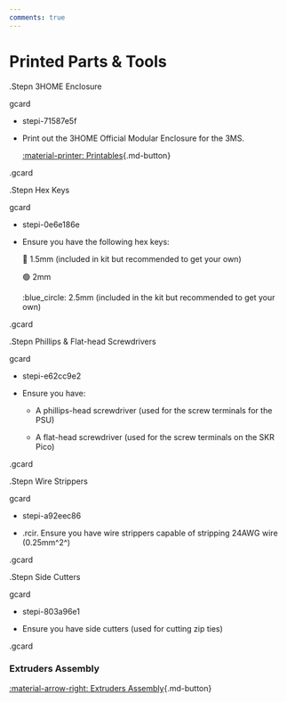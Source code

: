 ```yaml
---
comments: true
---
```


<link rel="stylesheet" href="../../../assets/css/kits.css">

# Printed Parts & Tools

.Stepn 3HOME Enclosure

gcard
- stepi-71587e5f

- Print out the 3HOME Official Modular Enclosure for the 3MS.

    [:material-printer: Printables](https://www.printables.com/model/1108644-beta-3home-3ms-hybrid-official-modular-enclosure/files){.md-button}

.gcard

.Stepn Hex Keys

gcard
- stepi-0e6e186e

- Ensure you have the following hex keys:

    :red_circle: 1.5mm (included in kit but recommended to get your own)
    
    :green_circle: 2mm
    
    :blue_circle: 2.5mm (included in the kit but recommended to get your own)

.gcard

.Stepn Phillips & Flat-head Screwdrivers

gcard

- stepi-e62cc9e2

- Ensure you have:

    - A phillips-head screwdriver (used for the screw terminals for the PSU)

    - A flat-head screwdriver (used for the screw terminals on the SKR Pico)

.gcard

.Stepn Wire Strippers

gcard
- stepi-a92eec86

- .rcir. Ensure you have wire strippers capable of stripping 24AWG wire (0.25mm^2^)

.gcard

.Stepn Side Cutters

gcard

- stepi-803a96e1

- Ensure you have side cutters (used for cutting zip ties)

.gcard

### Extruders Assembly

[:material-arrow-right: Extruders Assembly](extruder-assembly.md){.md-button}